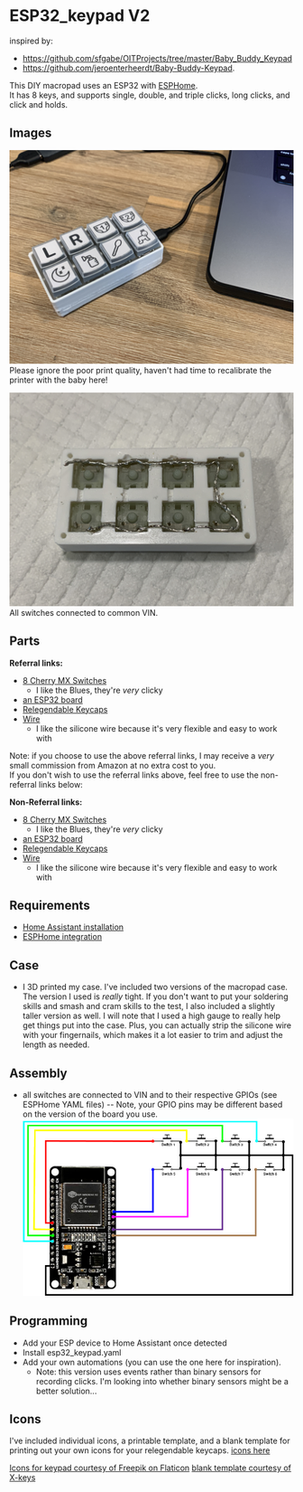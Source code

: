 # ESP32_keypad V2

inspired by: 
- https://github.com/sfgabe/OITProjects/tree/master/Baby_Buddy_Keypad 
- https://github.com/jeroenterheerdt/Baby-Buddy-Keypad. 

This DIY macropad uses an ESP32 with [ESPHome](https://esphome.io/).<br>
It has 8 keys, and supports single, double, and triple clicks, long clicks, and click and holds.


## Images
![](/assets/top.JPG)
Please ignore the poor print quality, haven't had time to recalibrate the printer with the baby here!

![](/assets/inside.JPG)
All switches connected to common VIN.

## Parts
__Referral links:__
- [8 Cherry MX Switches](https://amzn.to/3YT6VgA)
  - I like the Blues, they're _very_ clicky
- [an ESP32 board](https://amzn.to/41l7mCi)
- [Relegendable Keycaps](https://amzn.to/3SmIaqX)
- [Wire](https://amzn.to/3SCjDOE)
  - I like the silicone wire because it's very flexible and easy to work with

Note: if you choose to use the above referral links, I may receive a _very_ small commission from Amazon at no extra cost to you.<br>
If you don't wish to use the referral links above, feel free to use the non-referral links below:

__Non-Referral links:__
- [8 Cherry MX Switches](https://www.amazon.com/dp/B07KMXJ4KG)
  - I like the Blues, they're _very_ clicky
- [an ESP32 board](https://www.amazon.com/dp/B08DR31G4G)
- [Relegendable Keycaps](https://www.amazon.com/dp/B01M023NFK)
- [Wire](https://www.amazon.com/gp/product/B01KQ2JNLI)
  - I like the silicone wire because it's very flexible and easy to work with

## Requirements
- [Home Assistant installation](https://www.home-assistant.io)
- [ESPHome integration](https://www.home-assistant.io/integrations/esphome/)

## Case
- I 3D printed my case. I've included two versions of the macropad case. The version I used is _really_ tight. If you don't want to put your soldering skills and smash and cram skills to the test, I also included a slightly taller version as well. I will note that I used a high gauge to really help get things put into the case. Plus, you can actually strip the silicone wire with your fingernails, which makes it a lot easier to trim and adjust the length as needed.


## Assembly
- all switches are connected to VIN and to their respective GPIOs (see ESPHome YAML files)
-- Note, your GPIO pins may be different based on the version of the board you use.
![](/assets/wiring_diagram.png)

## Programming
- Add your ESP device to Home Assistant once detected
- Install esp32_keypad.yaml
- Add your own automations (you can use the one here for inspiration). 
  - Note: this version uses events rather than binary sensors for recording clicks. I'm looking into whether binary sensors might be a better solution...



## Icons
I've included individual icons, a printable template, and a blank template for printing out your own icons for your relegendable keycaps.
[icons here](../main/icons/)

[Icons for keypad courtesy of Freepik on Flaticon](https://www.flaticon.com/authors/freepik)
[blank template courtesy of X-keys](https://xkeys.com/)
